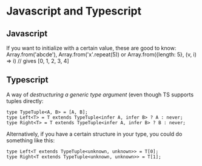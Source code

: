 # Javascript and Typescript

## Javascript

If you want to initialize with a certain value, these are good to know:
	Array.from('abcde'), Array.from('x'.repeat(5))
or 
	Array.from({length: 5}, (v, i) => i)   // gives [0, 1, 2, 3, 4]

## Typescript

A way of *destructuring a generic type argument* (even though TS supports tuples directly:

	type TypeTuple<A, B> = [A, B];
	type Left<T> = T extends TypeTuple<infer A, infer B> ? A : never;
	type Right<T> = T extends TypeTuple<infer A, infer B> ? B : never;

Alternatively, if you have a certain structure in your type, you could do something like this:

	type Left<T extends TypeTuple<unknown, unknown>> = T[0];
	type Right<T extends TypeTuple<unknown, unknown>> = T[1];